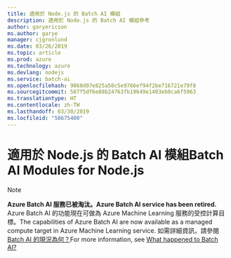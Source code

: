 ```yaml
---
title: 適用於 Node.js 的 Batch AI 模組
description: 適用於 Node.js 的 Batch AI 模組參考
author: garyericson
ms.author: garye
manager: cjgronlund
ms.date: 03/26/2019
ms.topic: article
ms.prod: azure
ms.technology: azure
ms.devlang: nodejs
ms.service: batch-ai
ms.openlocfilehash: 9068d07e825a50c5e9766ef94f2be716721e79f8
ms.sourcegitcommit: 587f5df6e88b24763fb19649e1403eb0ca6f5963
ms.translationtype: HT
ms.contentlocale: zh-TW
ms.lasthandoff: 03/30/2019
ms.locfileid: "58675400"
---
```

# <a name="batch-ai-modules-for-nodejs"></a><span data-ttu-id="b9925-103">適用於 Node.js 的 Batch AI 模組</span><span class="sxs-lookup"><span data-stu-id="b9925-103">Batch AI Modules for Node.js</span></span>

>[!NOTE]
><span data-ttu-id="b9925-104">**Azure Batch AI 服務已被淘汰。**</span><span class="sxs-lookup"><span data-stu-id="b9925-104">**Azure Batch AI service has been retired.**</span></span> <span data-ttu-id="b9925-105">Azure Batch AI 的功能現在可做為 Azure Machine Learning 服務的受控計算目標。</span><span class="sxs-lookup"><span data-stu-id="b9925-105">The capabilities of Azure Batch AI are now available as a managed compute target in Azure Machine Learning service.</span></span> <span data-ttu-id="b9925-106">如需詳細資訊，請參閱 [Batch AI 的現況為何？](https://aka.ms/batchai-retirement)</span><span class="sxs-lookup"><span data-stu-id="b9925-106">For more information, see [What happened to Batch AI?](https://aka.ms/batchai-retirement)</span></span>
